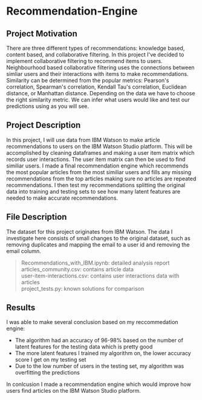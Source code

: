 # Recommendation-Engine
## Project Motivation
There are three different types of recommendations: knowledge based, content based, and collaborative filtering. In this project I've decided to implement collaborative filtering to recommend items to users. Neighbourhood based collaborative filtering uses the connections between simliar users and their interactions with items to make recommendations. Similarity can be determined from the popular metrics: Pearson's correlation, Spearman's correlation, Kendall Tau's correlation, Euclidean distance, or Manhattan distance. Depending on the data we have to choose the right similarity metric. We can infer what users would like and test our predictions using as you will see.

## Project Description
In this project, I will use data from IBM Watson to make article recommendations to users on the IBM Watson Studio platform. This will be accomplished by cleaning dataframes and making a user item matrix which records user interactions. The user item matrix can then be used to find similiar users. I made a final recommendation engine which recommends the most popular articles from the most similiar users and fills any missing recommendations from the top articles making sure no articles are repeated recommendations. I then test my recommendations splitting the original data into training and testing sets to see how many latent features are needed to make accurate recommendations.

## File Description
The dataset for this project originates from IBM Watson. The data I investigate here consists of small changes to the original dataset, such as removing duplicates and mapping the email to a user id and removing the email column. 

>Recommendations_with_IBM.ipynb: detailed analysis report<br>
>articles_community.csv: contains article data <br>
>user-item-interactions.csv: contains user interactions data with articles <br>
>project_tests.py: known solutions for comparison <br>

## Results

I was able to make several conclusion based on my reccommedation engine: <br>

* The algorithm had an accuracy of 96-98% based on the number of latent features for the testing data which is pretty good
* The more latent features I trained my algorithm on, the lower accuracy score I get on my testing set
* Due to the low number of users in the testing set, my algorithm was overfitting the predictions 

In conlcusion I made a recommendation engine which would improve how users find articles on the IBM Watson Studio platform.

